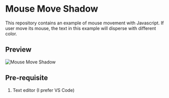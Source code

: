 # Mouse Move Shadow
This repository contains an example of mouse movement with Javascript. If user move its mouse, the text in this example will disperse with different color.

## Preview
![Mouse Move Shadow](https://raw.githubusercontent.com/hasaneljabir/mouse-move-shadow/master/preview/mouse-move-shadow.png)

## Pre-requisite
1. Text editor (I prefer VS Code)
